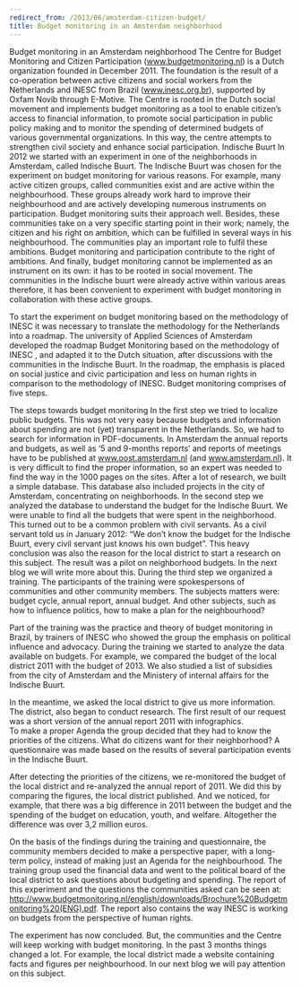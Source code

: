 ```yaml
---
redirect_from: /2013/06/amsterdam-citizen-budget/
title: Budget monitoring in an Amsterdam neighborhood
---
```


Budget monitoring in an Amsterdam neighborhood
The Centre for Budget Monitoring and Citizen Participation (www.budgetmonitoring.nl) is a Dutch organization founded in December 2011. The foundation is the result of a co-operation between active citizens and social workers from the Netherlands and INESC from Brazil (www.inesc.org.br), supported by Oxfam Novib through E-Motive.
The Centre is rooted in the Dutch social movement and implements budget monitoring as a tool to enable citizen’s access to financial information, to promote social participation in public policy making and to monitor the spending of determined budgets of various governmental organizations. In this way, the centre attempts to strengthen civil society and enhance social participation.
Indische Buurt
In 2012 we started with an experiment in one of the neighborhoods in Amsterdam, called Indische Buurt. The Indische Buurt was chosen for the experiment on budget monitoring for various reasons. For example, many active citizen groups, called communities exist and are active within the neighbourhood. These groups already work hard to improve their neighbourhood and are actively developing numerous instruments on participation. Budget monitoring suits their approach well.
Besides, these communities take on a very specific starting point in their work; namely, the citizen and his right on ambition, which can be fulfilled in several ways in his neighbourhood. The communities play an important role to fulfil these ambitions. Budget monitoring and participation contribute to the right of ambitions.
And finally, budget monitoring cannot be implemented as an instrument on its own: it has to be rooted in social movement. The communities in the Indische buurt were already active within various areas therefore, it has been convenient to experiment with budget monitoring in collaboration with these active groups.  

To start the experiment on budget monitoring based on the methodology of INESC it was necessary to translate the methodology for the Netherlands into a roadmap. The university of Applied Sciences of Amsterdam developed the roadmap Budget Monitoring based on the methodology of INESC , and adapted it to the Dutch situation, after discussions with the communities in the Indische Buurt. In the roadmap, the emphasis is placed on social justice and civic participation and less on human rights in comparison to the methodology of INESC. Budget monitoring comprises of five steps.

The steps towards budget monitoring
In the first step we tried to localize public budgets. This was not very easy because budgets and information about spending are not (yet) transparent in the Netherlands. So, we had to search for information in PDF-documents. In Amsterdam the annual reports and budgets, as well as ‘5 and 9-months reports’ and reports of meetings have to be published at www.oost.amsterdam.nl (and www.amsterdam.nl). It is very difficult to find the proper information, so an expert was needed to find the way in the 1000 pages on the sites. After a lot of research, we built a simple database. This database also included projects in the city of Amsterdam, concentrating on neighborhoods. 
In the second step we analyzed the database to understand the budget for the Indische Buurt. We were unable to find all the budgets that were spent in the neighborhood. This turned out to be a common problem with civil servants. As a civil servant told us in January 2012: “We don’t know the budget for the Indische Buurt, every civil servant just knows his own budget”.
This heavy conclusion was also the reason for the local district to start a research on this subject. The result was a pilot on neighborhood budgets. In the next blog we will write more about this. 
During the third step we organized a training. The participants of the training were spokespersons of communities and other community members. The subjects matters were: budget cycle, annual report, annual budget. And other subjects, such as how to influence politics, how to make a plan for the neighbourhood?

Part of the training was the practice and theory of budget monitoring in Brazil, by trainers of INESC who showed the group the emphasis on political influence and advocacy. During the training we started to analyze the data available on budgets. For example, we compared the budget of the local district 2011 with the budget of 2013. We also studied a list of subsidies from the city of Amsterdam and the Ministery of internal affairs for the Indische Buurt.

In the meantime, we asked the local district to give us more information. The district, also began to conduct research. The first result of our request was a short version of the annual report 2011 with infographics.  
To make a proper Agenda the group decided that they had to know the priorities of the citizens. What do citizens want for their neighborhood? A questionnaire was made based on the results of several participation events in the Indische Buurt. 

After detecting the priorities of the citizens, we re-monitored the budget of the local district and re-analyzed the annual report of 2011. We did this by comparing the figures, the local district published. And we noticed, for example, that there was a big difference in 2011 between the budget and the spending of the budget on education, youth, and welfare. Altogether the difference was over 3,2 million euros.

On the basis of the findings during the training and questionnaire, the community members decided to make a perspective paper, with a long-term policy, instead of making just an Agenda for the neighbourhood. The training group used the financial data and went to the political board of the local district to ask questions about budgeting and spending. 
The report of this experiment and the questions the communities asked can be seen at: http://www.budgetmonitoring.nl/english/downloads/Brochure%20Budgetmonitoring%20(ENG).pdf.
The report also contains the way INESC is working on budgets from the perspective of human rights.

The experiment has now concluded. But, the communities and the Centre will keep working with budget monitoring. In the past 3 months things changed a lot. For example, the local district made a website containing facts and figures per neighbourhood. In our next blog we will pay attention on this subject. 

